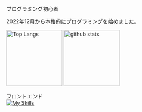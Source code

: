 <p>プログラミング初心者</p>
<p>2022年12月から本格的にプログラミングを始めました。</p>



<p align="left"> 
  <img alt="Top Langs" height="150px" src="https://github-readme-stats.vercel.app/api/top-langs/?username=Hau7a&layout=compact&show_icons=true&theme=onedark" />
  <img alt="github stats" height="150px" src="https://github-readme-stats.vercel.app/api?username=Hau7a&theme=onedark&show_icons=ture" />
</p>

フロントエンド<br/>
[![My Skills](https://skillicons.dev/icons?i=css,html,js,ts,react,nodejs,nextjs,tailwind)](https://skillicons.dev)



<!--
**Hau7a/Hau7a** is a ✨ _special_ ✨ repository because its `README.md` (this file) appears on your GitHub profile.

Here are some ideas to get you started:

- 🔭 I’m currently working on ...
- 🌱 I’m currently learning ...
- 👯 I’m looking to collaborate on ...
- 🤔 I’m looking for help with ...
- 💬 Ask me about ...
- 📫 How to reach me: ...
- 😄 Pronouns: ...
- ⚡ Fun fact: ...
-->
